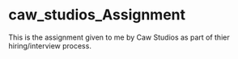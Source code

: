 # caw_studios_Assignment
This is the assignment given to me by Caw Studios as part of thier hiring/interview process.
